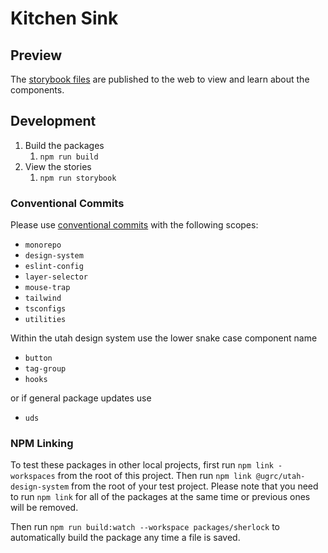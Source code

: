 # Kitchen Sink

## Preview

The [storybook files](https://ut-dts-agrc-kitchen-sink-prod.web.app/) are published to the web to view and learn about the components.

## Development

1. Build the packages
   1. `npm run build`
2. View the stories
   1. `npm run storybook`

### Conventional Commits

Please use [conventional commits](https://www.conventionalcommits.org) with the following scopes:

- `monorepo`
- `design-system`
- `eslint-config`
- `layer-selector`
- `mouse-trap`
- `tailwind`
- `tsconfigs`
- `utilities`

Within the utah design system use the lower snake case component name

- `button`
- `tag-group`
- `hooks`

or if general package updates use

- `uds`

### NPM Linking

To test these packages in other local projects, first run `npm link -workspaces` from the root of this project. Then run `npm link @ugrc/utah-design-system` from the root of your test project. Please note that you need to run `npm link` for all of the packages at the same time or previous ones will be removed.

Then run `npm run build:watch --workspace packages/sherlock` to automatically build the package any time a file is saved.
